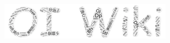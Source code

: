 [![Word Art](images/wordArt.webp)](https://github.com/OI-wiki/OI-wiki)
<script>
  // #758
  document.getElementsByClassName('md-nav__title')[1].click()
</script>